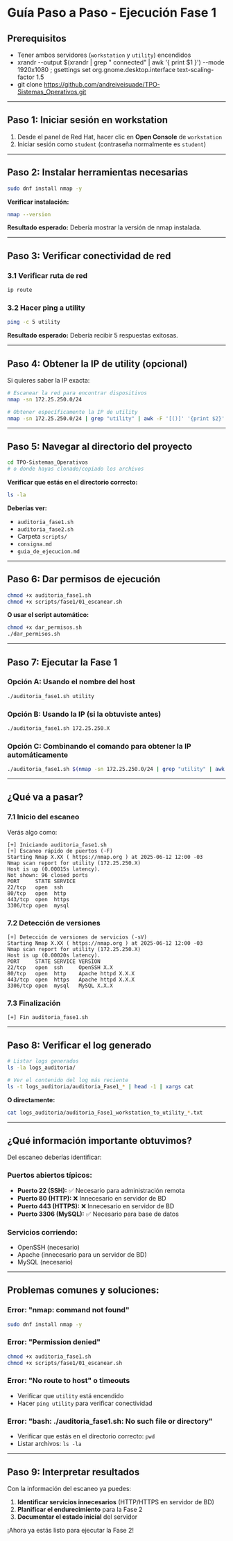 
# Guía Paso a Paso - Ejecución Fase 1

## Prerequisitos
- Tener ambos servidores (`workstation` y `utility`) encendidos
- xrandr --output $(xrandr | grep " connected" | awk '{ print $1 }') --mode 1920x1080 ; gsettings set org.gnome.desktop.interface text-scaling-factor 1.5
- git clone https://github.com/andreiveisuade/TPO-Sistemas_Operativos.git

---

## Paso 1: Iniciar sesión en workstation
1. Desde el panel de Red Hat, hacer clic en **Open Console** de `workstation`
2. Iniciar sesión como `student` (contraseña normalmente es `student`)

---

## Paso 2: Instalar herramientas necesarias
```bash
sudo dnf install nmap -y
```

**Verificar instalación:**
```bash
nmap --version
```

**Resultado esperado:** Debería mostrar la versión de nmap instalada.

---

## Paso 3: Verificar conectividad de red
### 3.1 Verificar ruta de red
```bash
ip route
```

### 3.2 Hacer ping a utility
```bash
ping -c 5 utility
```

**Resultado esperado:** Debería recibir 5 respuestas exitosas.

---

## Paso 4: Obtener la IP de utility (opcional)
Si quieres saber la IP exacta:

```bash
# Escanear la red para encontrar dispositivos
nmap -sn 172.25.250.0/24

# Obtener específicamente la IP de utility
nmap -sn 172.25.250.0/24 | grep "utility" | awk -F '[()]' '{print $2}'
```

---

## Paso 5: Navegar al directorio del proyecto
```bash
cd TPO-Sistemas_Operativos
# o donde hayas clonado/copiado los archivos
```

**Verificar que estás en el directorio correcto:**
```bash
ls -la
```

**Deberías ver:**
- `auditoria_fase1.sh`
- `auditoria_fase2.sh`
- Carpeta `scripts/`
- `consigna.md`
- `guia_de_ejecucion.md`

---

## Paso 6: Dar permisos de ejecución
```bash
chmod +x auditoria_fase1.sh
chmod +x scripts/fase1/01_escanear.sh
```

**O usar el script automático:**
```bash
chmod +x dar_permisos.sh
./dar_permisos.sh
```

---

## Paso 7: Ejecutar la Fase 1

### Opción A: Usando el nombre del host
```bash
./auditoria_fase1.sh utility
```

### Opción B: Usando la IP (si la obtuviste antes)
```bash
./auditoria_fase1.sh 172.25.250.X
```

### Opción C: Combinando el comando para obtener la IP automáticamente
```bash
./auditoria_fase1.sh $(nmap -sn 172.25.250.0/24 | grep "utility" | awk -F '[()]' '{print $2}')
```

---

## ¿Qué va a pasar?

### 7.1 Inicio del escaneo
Verás algo como:
```
[+] Iniciando auditoria_fase1.sh
[+] Escaneo rápido de puertos (-F)
Starting Nmap X.XX ( https://nmap.org ) at 2025-06-12 12:00 -03
Nmap scan report for utility (172.25.250.X)
Host is up (0.00015s latency).
Not shown: 96 closed ports
PORT     STATE SERVICE
22/tcp   open  ssh
80/tcp   open  http
443/tcp  open  https
3306/tcp open  mysql
```

### 7.2 Detección de versiones
```
[+] Detección de versiones de servicios (-sV)
Starting Nmap X.XX ( https://nmap.org ) at 2025-06-12 12:00 -03
Nmap scan report for utility (172.25.250.X)
Host is up (0.00020s latency).
PORT     STATE SERVICE VERSION
22/tcp   open  ssh     OpenSSH X.X
80/tcp   open  http    Apache httpd X.X.X
443/tcp  open  https   Apache httpd X.X.X
3306/tcp open  mysql   MySQL X.X.X
```

### 7.3 Finalización
```
[+] Fin auditoria_fase1.sh
```

---

## Paso 8: Verificar el log generado
```bash
# Listar logs generados
ls -la logs_auditoria/

# Ver el contenido del log más reciente
ls -t logs_auditoria/auditoria_Fase1_* | head -1 | xargs cat
```

**O directamente:**
```bash
cat logs_auditoria/auditoria_Fase1_workstation_to_utility_*.txt
```

---

## ¿Qué información importante obtuvimos?

Del escaneo deberías identificar:

### Puertos abiertos típicos:
- **Puerto 22 (SSH):** ✅ Necesario para administración remota
- **Puerto 80 (HTTP):** ❌ Innecesario en servidor de BD
- **Puerto 443 (HTTPS):** ❌ Innecesario en servidor de BD  
- **Puerto 3306 (MySQL):** ✅ Necesario para base de datos

### Servicios corriendo:
- OpenSSH (necesario)
- Apache (innecesario para un servidor de BD)
- MySQL (necesario)

---

## Problemas comunes y soluciones:

### Error: "nmap: command not found"
```bash
sudo dnf install nmap -y
```

### Error: "Permission denied"
```bash
chmod +x auditoria_fase1.sh
chmod +x scripts/fase1/01_escanear.sh
```

### Error: "No route to host" o timeouts
- Verificar que `utility` está encendido
- Hacer `ping utility` para verificar conectividad

### Error: "bash: ./auditoria_fase1.sh: No such file or directory"
- Verificar que estás en el directorio correcto: `pwd`
- Listar archivos: `ls -la`

---

## Paso 9: Interpretar resultados
Con la información del escaneo ya puedes:

1. **Identificar servicios innecesarios** (HTTP/HTTPS en servidor de BD)
2. **Planificar el endurecimiento** para la Fase 2
3. **Documentar el estado inicial** del servidor

¡Ahora ya estás listo para ejecutar la Fase 2!